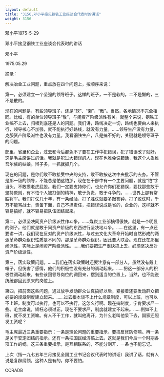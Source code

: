 ```yaml
---
layout: default
title: "3156.邓小平接见钢铁工业座谈会代表时的讲话"
weight: 3156
---
```


邓小平1975-5-29

邓小平接见钢铁工业座谈会代表时的讲话

邓小平

1975.05.29

摘录：

解决冶金工业问题，重点放在四个问题上，按顺序来说：

第一，必须建立一个坚强的领导班子。这样的班子，一不是软的，二不是懒的，三不是散的。

现在的问题是，有些领导班子，还是“软”、“懒”、“散”。当然，各地情况不完全相同。比如，有的单位领导班子“散”，与闹资产阶级派性有关。就整个来说，钢铁工业搞不上去，归根到底还是人的问题。我们讲，路线决定一切，路线也要由人来执行，领导核心不加强，就不能执行好路线，就没有力量。……领导生产没有力量，克服资产阶级派性也没有力量。我看钢铁生产，凡是搞不好的，关键就是领导班子的问题。

部里、省里和企业，过去和今后都免不了要在工作中犯错误，犯了错误改了就好，这是毛主席讲过的话。我就是犯过大错误的人，现在也难免说错话，我这个人象维吾尔族的姑娘。辫子多，一抓就抓几个。

现在的问题，是你们敢不敢接受中央的支持，敢不敢按这次中央批示的去办。不管是那一级的领导，不能总是怕这怕那，现在在干部中有一个主要问题，就是“怕”字当头，不敢摸老虎屁股。我们一定要支持你们，也允许你们犯错误，要找那些敢于坚持原则，有不怕个人被打倒的精神，敢于负责，敢于斗争的。……世界上那有常胜将军。我们打仗几十年，有一条经验，打了胜仗就要多敲警钟，打了败仗时，千万不能骂战士，责备下面，自己不担责任，把错误说成是省的，企业的，这样就不容易搞好，就不容易把队伍团结起来。

第二，必须坚决同资产阶级派性作斗争。……煤炭工业部搞得很快，就是一个明显的例子。他们就是敢于同资产阶级的东西进行坚决地斗争。……在这里，有一点还要讲一讲，我们现在反对的资产阶级派性，与过去文化大革命开始时自然形成的两派革命群众组织性质是不同的，那是革命群众组织，因此要大联合。现在还在那里闹派性，实际上是闹资产阶级派性。……我们要把生产很快搞上去，必须坚决反对资产阶级派性。

第三，落实政策问题。……我们在落实政策时还要注意有一部分人，虽然没有戴上帽子，但伤害了感情，他们的积极性没有充分的调动起来。……把这一部分人的积极性调动起来，有些该回领导岗位的调回来，摆到适当的位置上，当然，也不能说统统都回到原来的岗位上。

第四，把前面这些问题，通过放手发动群众认真搞好以后，紧接着还要发动群众把必要的规章制度建立起来。……过去根本谈不上什么规章制度，可以上班，也可以不上班。制度可以执行，也可以不执行，这怎么行啊。现在搞制度，宁肯要求严一些。毛主席说，矫枉必须过正。现在不要求严，制度就建立不起来。……例如不上班，就不发工资嘛。有人不干工作，就叫他离开，为什么老叫他呆下去，国家还照发工资呢？

毛主席最近三条重要指示：一条是理论问题的重要指示。要搞反修防修嘛。再一条是关于安定团结的指示。还有一条把国民经济搞上去。这就是我们今后一个时期各项工作的纲。这三条重要指示，是互相联系的，不能分割开，一条也不能忘记。

上次（指一九七五年三月接见全国工业书记会议代表时的讲话）我讲了话，就有人说是复辟纲领，这种人是有的，你不要怕。

CCRADB

